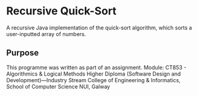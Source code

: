 # Recursive Quick-Sort
A recursive Java implementation of the quick-sort algorithm, which sorts a user-inputted array of numbers.

## Purpose
This programme was written as part of an assignment.
Module: CT853 - Algorithmics & Logical Methods
Higher Diploma (Software Design and Development)—Industry Stream
College of Engineering & Informatics, School of Computer Science
NUI, Galway